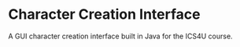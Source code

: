 # Character Creation Interface
A GUI character creation interface built in Java for the ICS4U course.
